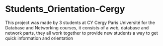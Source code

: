 # Students_Orientation-Cergy
This project was made by 3 students at CY Cergy Paris Université for the Database and Networking courses, it consists of a web, database and network parts, they all work together to provide new students a way to get quick information and orientation
